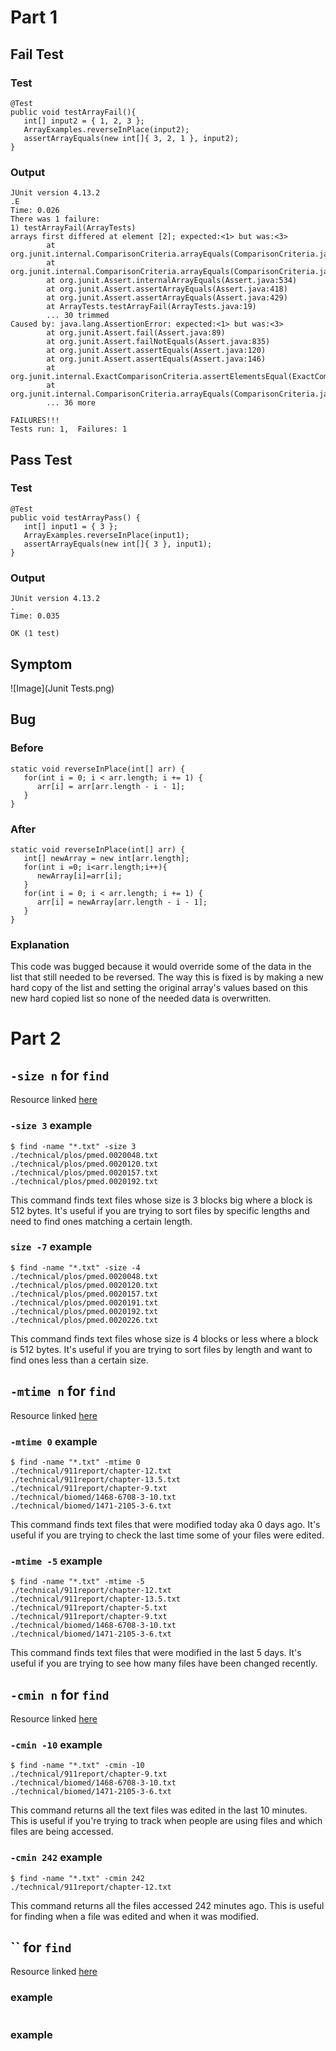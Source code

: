# Part 1
## Fail Test
### Test
```
@Test
public void testArrayFail(){
   int[] input2 = { 1, 2, 3 };
   ArrayExamples.reverseInPlace(input2);
   assertArrayEquals(new int[]{ 3, 2, 1 }, input2);
}
```
### Output
```
JUnit version 4.13.2
.E
Time: 0.026
There was 1 failure:
1) testArrayFail(ArrayTests)
arrays first differed at element [2]; expected:<1> but was:<3>
        at org.junit.internal.ComparisonCriteria.arrayEquals(ComparisonCriteria.java:78)
        at org.junit.internal.ComparisonCriteria.arrayEquals(ComparisonCriteria.java:28)
        at org.junit.Assert.internalArrayEquals(Assert.java:534)
        at org.junit.Assert.assertArrayEquals(Assert.java:418)
        at org.junit.Assert.assertArrayEquals(Assert.java:429)
        at ArrayTests.testArrayFail(ArrayTests.java:19)
        ... 30 trimmed
Caused by: java.lang.AssertionError: expected:<1> but was:<3>
        at org.junit.Assert.fail(Assert.java:89)
        at org.junit.Assert.failNotEquals(Assert.java:835)
        at org.junit.Assert.assertEquals(Assert.java:120)
        at org.junit.Assert.assertEquals(Assert.java:146)
        at org.junit.internal.ExactComparisonCriteria.assertElementsEqual(ExactComparisonCriteria.java:8)
        at org.junit.internal.ComparisonCriteria.arrayEquals(ComparisonCriteria.java:76)
        ... 36 more

FAILURES!!!
Tests run: 1,  Failures: 1
```
## Pass Test
### Test
```
@Test 
public void testArrayPass() {
   int[] input1 = { 3 };
   ArrayExamples.reverseInPlace(input1);
   assertArrayEquals(new int[]{ 3 }, input1);
}
```
### Output
```
JUnit version 4.13.2
.
Time: 0.035

OK (1 test)
```
## Symptom
![Image](Junit Tests.png)<br>
## Bug
### Before
```
static void reverseInPlace(int[] arr) {
   for(int i = 0; i < arr.length; i += 1) {
      arr[i] = arr[arr.length - i - 1];
   }
}
```
### After
```
static void reverseInPlace(int[] arr) {
   int[] newArray = new int[arr.length];
   for(int i =0; i<arr.length;i++){
      newArray[i]=arr[i];
   }
   for(int i = 0; i < arr.length; i += 1) {
      arr[i] = newArray[arr.length - i - 1];
   }
}
```
### Explanation
This code was bugged because it would override some of the data in the list that still needed to be reversed. The way this is fixed is by making a new hard copy of the list and setting the original array's values based on this new hard copied list so none of the needed data is overwritten.
# Part 2
## `-size n` for `find`
Resource linked [here](https://kb.iu.edu/d/admm#:~:text=The%20find%20command%20will%20begin,one%20starting%20directory%20for%20searching.)
### `-size 3` example
```
$ find -name "*.txt" -size 3
./technical/plos/pmed.0020048.txt
./technical/plos/pmed.0020120.txt
./technical/plos/pmed.0020157.txt
./technical/plos/pmed.0020192.txt
```
This command finds text files whose size is 3 blocks big where a block is 512 bytes. It's useful if you are trying to sort files by specific lengths and need to find ones matching a certain length.
### `size -7` example
```
$ find -name "*.txt" -size -4
./technical/plos/pmed.0020048.txt
./technical/plos/pmed.0020120.txt
./technical/plos/pmed.0020157.txt
./technical/plos/pmed.0020191.txt
./technical/plos/pmed.0020192.txt
./technical/plos/pmed.0020226.txt
```
This command finds text files whose size is 4 blocks or less where a block is 512 bytes. It's useful if you are trying to sort files by length and want to find ones less than a certain size.
## `-mtime n` for `find`
Resource linked [here](https://kb.iu.edu/d/admm#:~:text=The%20find%20command%20will%20begin,one%20starting%20directory%20for%20searching.)
### `-mtime 0` example
```
$ find -name "*.txt" -mtime 0
./technical/911report/chapter-12.txt
./technical/911report/chapter-13.5.txt
./technical/911report/chapter-9.txt
./technical/biomed/1468-6708-3-10.txt
./technical/biomed/1471-2105-3-6.txt
```
This command finds text files that were modified today aka 0 days ago. It's useful if you are trying to check the last time some of your files were edited.
### `-mtime -5` example
```
$ find -name "*.txt" -mtime -5
./technical/911report/chapter-12.txt
./technical/911report/chapter-13.5.txt
./technical/911report/chapter-5.txt
./technical/911report/chapter-9.txt
./technical/biomed/1468-6708-3-10.txt
./technical/biomed/1471-2105-3-6.txt

```
This command finds text files that were modified in the last 5 days. It's useful if you are trying to see how many files have been changed recently.
## `-cmin n` for `find`
Resource linked [here](https://man7.org/linux/man-pages/man1/find.1.html)
### `-cmin -10` example
```
$ find -name "*.txt" -cmin -10
./technical/911report/chapter-9.txt
./technical/biomed/1468-6708-3-10.txt
./technical/biomed/1471-2105-3-6.txt
```
This command returns all the text files was edited in the last 10 minutes. This is useful if you're trying to track when people are using files and which files are being accessed.
### `-cmin 242` example
```
$ find -name "*.txt" -cmin 242
./technical/911report/chapter-12.txt
```
This command returns all the files accessed 242 minutes ago. This is useful for finding when a file was edited and when it was modified.
## `` for `find`
Resource linked [here]()
### example
```

```

### example
```

```
